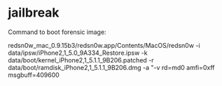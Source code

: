 # jailbreak

Command to boot forensic image:

redsn0w_mac_0.9.15b3/redsn0w.app/Contents/MacOS/redsn0w -i data/ipsw/iPhone2,1_5.0_9A334_Restore.ipsw -k data/boot/kernel_iPhone2,1_5.1.1_9B206.patched -r data/boot/ramdisk_iPhone2,1_5.1.1_9B206.dmg -a "-v rd=md0 amfi=0xff msgbuff=409600
